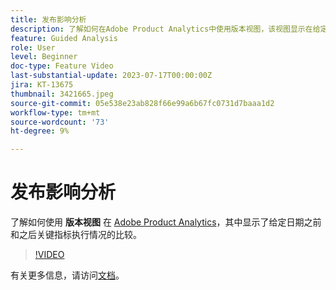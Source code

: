 ```yaml
---
title: 发布影响分析
description: 了解如何在Adobe Product Analytics中使用版本视图，该视图显示在给定日期之前和之后如何执行关键指示器的比较。
feature: Guided Analysis
role: User
level: Beginner
doc-type: Feature Video
last-substantial-update: 2023-07-17T00:00:00Z
jira: KT-13675
thumbnail: 3421665.jpeg
source-git-commit: 05e538e23ab828f66e99a6b67fc0731d7baaa1d2
workflow-type: tm+mt
source-wordcount: '73'
ht-degree: 9%

---
```



# 发布影响分析

了解如何使用 **版本视图** 在 [Adobe Product Analytics](../../adobe-product-analytics/adobe-product-analytics-overview.md)，其中显示了给定日期之前和之后关键指标执行情况的比较。

>[!VIDEO](https://video.tv.adobe.com/v/3421665/?learn=on)

有关更多信息，请访问[文档](https://experienceleague.adobe.com/docs/analytics-platform/using/guided-analysis/impact/release.html)。
